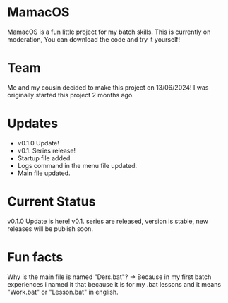 
# MamacOS
MamacOS is a fun little project for my batch skills. This is currently on moderation,
You can download the code and try it yourself!

# Team
Me and my cousin decided to make this project on 13/06/2024! I was originally started this project 2 months ago.

# Updates
- v0.1.0 Update!
- v0.1. Series release!
- Startup file added. 
- Logs command in the menu file updated. 
- Main file updated. 

# Current Status
v0.1.0 Update is here! v0.1. series are released, version is stable,
new releases will be publish soon.

# Fun facts
Why is the main file is named "Ders.bat"?
-> Because in my first batch experiences i named it that because
it is for my .bat lessons and it means "Work.bat" or "Lesson.bat" in english.